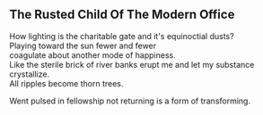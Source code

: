 The Rusted Child Of The Modern Office
-------------------------------------
How lighting is the charitable gate and it's equinoctial dusts?  
Playing toward the sun fewer and fewer  
coagulate about another mode of happiness.  
Like the sterile brick of river banks erupt me and let my substance crystallize.  
All ripples become thorn trees.  
  
Went pulsed in fellowship not returning is a form of transforming.  
